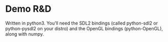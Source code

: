 Demo R&D
========

Written in python3. You'll need the SDL2 bindings (called python-sdl2 or python-pysdl2 on your distro) and the OpenGL bindings (python-OpenGL), along with numpy.
